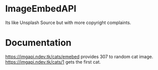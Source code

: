 # ImageEmbedAPI
Its like Unsplash Source but with more copyright complaints.
# Documentation
https://imgapi.ndev.tk/cats/emebed provides 307 to random cat image.
https://imgapi.ndev.tk/cats/1 gets the first cat.

